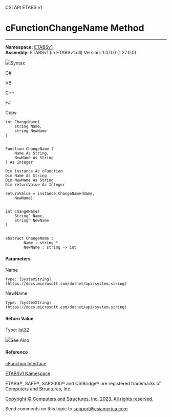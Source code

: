 ﻿

CSI API ETABS v1

# cFunctionChangeName Method  
  
---  
  
**Namespace:** [ETABSv1](2780f1b8-2033-5289-2298-1cdb2a7508d9.htm)  
**Assembly:** ETABSv1 (in ETABSv1.dll) Version: 1.0.0.0 (1.27.0.0)

![](../icons/SectionExpanded.png)Syntax

C#

VB

C++

F#

Copy

    
    
    int ChangeName(
    	string Name,
    	string NewName
    )
    
    
    Function ChangeName ( 
    	Name As String,
    	NewName As String
    ) As Integer
    
    Dim instance As cFunction
    Dim Name As String
    Dim NewName As String
    Dim returnValue As Integer
    
    returnValue = instance.ChangeName(Name, 
    	NewName)
    
    
    int ChangeName(
    	String^ Name, 
    	String^ NewName
    )
    
    
    abstract ChangeName : 
            Name : string * 
            NewName : string -> int 
    

#### Parameters

Name

    Type: [SystemString](https://docs.microsoft.com/dotnet/api/system.string)  

NewName

    Type: [SystemString](https://docs.microsoft.com/dotnet/api/system.string)  

#### Return Value

Type: [Int32](https://docs.microsoft.com/dotnet/api/system.int32)

![](../icons/SectionExpanded.png)See Also

#### Reference

[cFunction Interface](c8ba95ec-019c-40b4-b441-707805997216.htm)

[ETABSv1 Namespace](2780f1b8-2033-5289-2298-1cdb2a7508d9.htm)

ETABS®, SAFE®, SAP2000® and CSiBridge® are registered trademarks of Computers
and Structures, Inc.  

[Copyright © Computers and Structures, Inc. 2023. All rights
reserved.](http://www.csiamerica.com)

Send comments on this topic to
[support@csiamerica.com](mailto:support%40csiamerica.com?Subject=CSI%20API%20ETABS%20v1)

